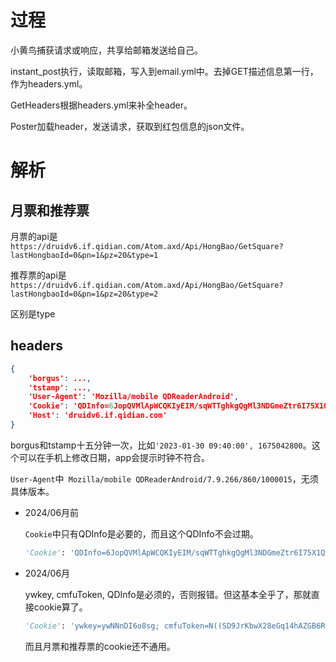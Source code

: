 
# 过程

小黄鸟捕获请求或响应，共享给邮箱发送给自己。

instant_post执行，读取邮箱，写入到email.yml中。去掉GET描述信息第一行，作为headers.yml。

GetHeaders根据headers.yml来补全header。

Poster加载header，发送请求，获取到红包信息的json文件。

# 解析

## 月票和推荐票

月票的api是`https://druidv6.if.qidian.com/Atom.axd/Api/HongBao/GetSquare?lastHongbaoId=0&pn=1&pz=20&type=1`

推荐票的api是`https://druidv6.if.qidian.com/Atom.axd/Api/HongBao/GetSquare?lastHongbaoId=0&pn=1&pz=20&type=2`

区别是type

## headers
```json
{
    'borgus': ...,
    'tstamp': ...,
    'User-Agent': 'Mozilla/mobile QDReaderAndroid',
    'Cookie': 'QDInfo=6JopQVMlApWCQKIyEIM/sqWTTghkgQgMl3NDGmeZtr6I75X1QN0BYrGDF2Vtwl36vldl0NxNjvGyHJ9evuJteBV3v+i2FcrCEFH7gIbBuE4+yyFxnwYlRMjguKijIK6xW2SJJ/jU+byLV3a71hfMxQkyrjoJE1bZgu2UR/E7WMXALROy/H2vt1Yqcd+PB4zs2Fjb6TK9jVhD5/6KtcopGWUv5nUcLOsU+IZuwZibxv2YrCD/CLPAl3YUg8bHRLy1KjyW6Otajo4LUWxZedF6lQHAzxGU5B38NdWtcQ6HDdgOgeq2YXr2ZlNG6BT7bKX81S845+Sh2fjEO6fmNGVvefUPylkSgXkbfg1OoU+yPChdMDMyUNuCKQ==',
    'Host': 'druidv6.if.qidian.com'
}
```
borgus和tstamp十五分钟一次，比如`'2023-01-30 09:40:00', 1675042800`。这个可以在手机上修改日期，app会提示时钟不符合。

`User-Agent`中` Mozilla/mobile QDReaderAndroid/7.9.266/860/1000015`，无须具体版本。

- 2024/06月前

    `Cookie`中只有QDInfo是必要的，而且这个QDInfo不会过期。

    ```python
    'Cookie': 'QDInfo=6JopQVMlApWCQKIyEIM/sqWTTghkgQgMl3NDGmeZtr6I75X1QN0BYrGDF2Vtwl36vldl0NxNjvGyHJ9evuJteBV3v+i2FcrCEFH7gIbBuE4+yyFxnwYlRMjguKijIK6xW2SJJ/jU+byLV3a71hfMxQkyrjoJE1bZgu2UR/E7WMXALROy/H2vt1Yqcd+PB4zs2Fjb6TK9jVhD5/6KtcopGWUv5nUcLOsU+IZuwZibxv2YrCD/CLPAl3YUg8bHRLy1KjyW6Otajo4LUWxZedF6lQHAzxGU5B38NdWtcQ6HDdgOgeq2YXr2ZlNG6BT7bKX81S845+Sh2fjEO6fmNGVvefUPylkSgXkbfg1OoU+yPChdMDMyUNuCKQ==',
    ```
- 2024/06月
    
    ywkey, cmfuToken, QDInfo是必须的，否则报错。但这基本全乎了，那就直接cookie算了。
    ```python
    'Cookie': 'ywkey=ywNNnDI6o8sg; cmfuToken=N((SD9JrKbwX28eGq14hAZGB6RIJBkPHwZ1116owWhxacq7t_VMzprlGKKgTA3AutPb6PE_jsODvxrbM2SQeviNzTL_xGgDTMzTC_97_Js20Qv0e-E1jK-zf4dVVxHt2JwfL4o2aKyi77sH_7nLCB6fKKF386OrfcaNlDfXAwuYL4btGiSjxsE1JgQJFmRrOQL_efN1oxhtfm95Lq46M2O8uEbSsf74g5B7Nep15LHK1uJjFCe8qxP5Y1jBCKnLIw8ypJrzkRUplO_hQQ7JRbZi1Q2; QDInfo=6JopQVMlApWCQKIyEIM/sqWTTghkgQgMl3NDGmeZtr6I75X1QN0BYhslB10qXhUuIa6hoCNR3vqH8D615NCmZQAKScxs81Mv8BR06X9t3nJo3sG5GsrsK2WKXGCZGItQLoDY0uBvJ8la8JUaLOPRijp02le8y5PkvtF5TaxdSQrPyzzJ5zrLqAUCPmTHNeCKNoSxuULRwVdxDPQFQILjGZd27qBDV05c6OkvSc/w9cbUVzE8uGMUO3AbgDb8vGN33HCQ66tFJcEjeXuUGy8f8BZjRz2g8+QQn5w9n5OwIA3Luz4NEuWRORnsXC1HOjZMVptQ8k879a3AkPxKMbOPvH/sL6+ERaUwfUdKVX2EPkUv7GMzD2QHNw==',
    ```

    而且月票和推荐票的cookie还不通用。